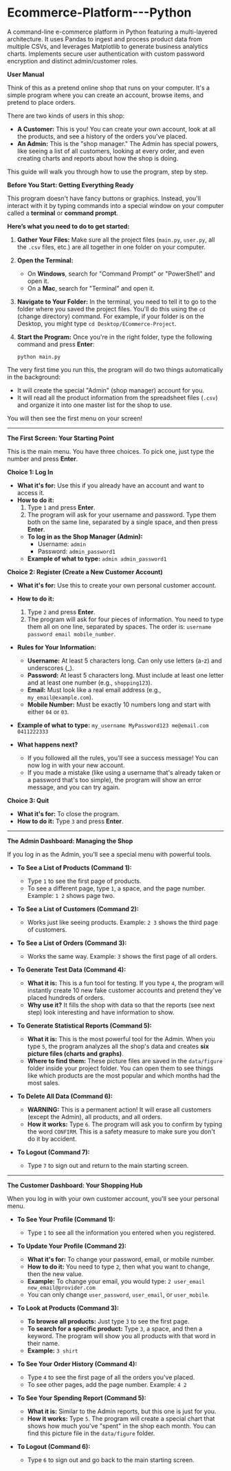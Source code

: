 # Ecommerce-Platform---Python
A command-line e-commerce platform in Python featuring a multi-layered architecture. It uses Pandas to ingest and process product data from multiple CSVs, and leverages Matplotlib to generate business analytics charts. Implements secure user authentication with custom password encryption and distinct admin/customer roles.


**User Manual**


Think of this as a pretend online shop that runs on your computer. It's a simple program where you can create an account, browse items, and pretend to place orders.

There are two kinds of users in this shop:

  * **A Customer:** This is you! You can create your own account, look at all the products, and see a history of the orders you've placed.
  * **An Admin:** This is the "shop manager." The Admin has special powers, like seeing a list of all customers, looking at every order, and even creating charts and reports about how the shop is doing.

This guide will walk you through how to use the program, step by step.



**Before You Start: Getting Everything Ready**

This program doesn't have fancy buttons or graphics. Instead, you'll interact with it by typing commands into a special window on your computer called a **terminal** or **command prompt**.

**Here’s what you need to do to get started:**

1.  **Gather Your Files:** Make sure all the project files (`main.py`, `user.py`, all the `.csv` files, etc.) are all together in one folder on your computer.

2.  **Open the Terminal:**

      * On **Windows**, search for "Command Prompt" or "PowerShell" and open it.
      * On a **Mac**, search for "Terminal" and open it.

3.  **Navigate to Your Folder:** In the terminal, you need to tell it to go to the folder where you saved the project files. You'll do this using the `cd` (change directory) command. For example, if your folder is on the Desktop, you might type `cd Desktop/ECommerce-Project`.

4.  **Start the Program:** Once you're in the right folder, type the following command and press **Enter**:

    ```
    python main.py
    ```

The very first time you run this, the program will do two things automatically in the background:

  * It will create the special "Admin" (shop manager) account for you.
  * It will read all the product information from the spreadsheet files (`.csv`) and organize it into one master list for the shop to use.

You will then see the first menu on your screen!


-----
**The First Screen: Your Starting Point**

This is the main menu. You have three choices. To pick one, just type the number and press **Enter**.

**Choice 1: Log In**

  * **What it's for:** Use this if you already have an account and want to access it.
  * **How to do it:**
    1.  Type `1` and press **Enter**.
    2.  The program will ask for your username and password. Type them both on the same line, separated by a single space, and then press **Enter**.
    <!-- end list -->
      * **To log in as the Shop Manager (Admin):**
          * Username: `admin`
          * Password: `admin_password1`
      * **Example of what to type:** `admin admin_password1`

**Choice 2: Register (Create a New Customer Account)**

  * **What it's for:** Use this to create your own personal customer account.

  * **How to do it:**

    1.  Type `2` and press **Enter**.
    2.  The program will ask for four pieces of information. You need to type them all on one line, separated by spaces. The order is: `username password email mobile_number`.

  * **Rules for Your Information:**

      * **Username:** At least 5 characters long. Can only use letters (a-z) and underscores (\_).
      * **Password:** At least 5 characters long. Must include at least one letter and at least one number (e.g., `shopping123`).
      * **Email:** Must look like a real email address (e.g., `my_email@example.com`).
      * **Mobile Number:** Must be exactly 10 numbers long and start with either `04` or `03`.

  * **Example of what to type:** `my_username MyPassword123 me@email.com 0411222333`

  * **What happens next?**

      * If you followed all the rules, you'll see a success message\! You can now log in with your new account.
      * If you made a mistake (like using a username that's already taken or a password that's too simple), the program will show an error message, and you can try again.

**Choice 3: Quit**

  * **What it's for:** To close the program.
  * **How to do it:** Type `3` and press **Enter**.



-----

**The Admin Dashboard: Managing the Shop**

If you log in as the Admin, you'll see a special menu with powerful tools.

  * **To See a List of Products (Command 1):**

      * Type `1` to see the first page of products.
      * To see a different page, type `1`, a space, and the page number. Example: `1 2` shows page two.

  * **To See a List of Customers (Command 2):**

      * Works just like seeing products. Example: `2 3` shows the third page of customers.

  * **To See a List of Orders (Command 3):**

      * Works the same way. Example: `3` shows the first page of all orders.

  * **To Generate Test Data (Command 4):**

      * **What it is:** This is a fun tool for testing. If you type `4`, the program will instantly create 10 new fake customer accounts and pretend they've placed hundreds of orders.
      * **Why use it?** It fills the shop with data so that the reports (see next step) look interesting and have information to show.

  * **To Generate Statistical Reports (Command 5):**

      * **What it is:** This is the most powerful tool for the Admin. When you type `5`, the program analyzes all the shop's data and creates **six picture files (charts and graphs)**.
      * **Where to find them:** These picture files are saved in the `data/figure` folder inside your project folder. You can open them to see things like which products are the most popular and which months had the most sales.

  * **To Delete All Data (Command 6):**

      * **WARNING:** This is a permanent action\! It will erase all customers (except the Admin), all products, and all orders.
      * **How it works:** Type `6`. The program will ask you to confirm by typing the word `CONFIRM`. This is a safety measure to make sure you don't do it by accident.

  * **To Logout (Command 7):**

      * Type `7` to sign out and return to the main starting screen.


-----

**The Customer Dashboard: Your Shopping Hub**

When you log in with your own customer account, you'll see your personal menu.

  * **To See Your Profile (Command 1):**

      * Type `1` to see all the information you entered when you registered.

  * **To Update Your Profile (Command 2):**

      * **What it's for:** To change your password, email, or mobile number.
      * **How to do it:** You need to type `2`, then what you want to change, then the new value.
      * **Example:** To change your email, you would type: `2 user_email new_email@provider.com`
      * You can only change `user_password`, `user_email`, or `user_mobile`.

  * **To Look at Products (Command 3):**

      * **To browse all products:** Just type `3` to see the first page.
      * **To search for a specific product:** Type `3`, a space, and then a keyword. The program will show you all products with that word in their name.
      * **Example:** `3 shirt`

  * **To See Your Order History (Command 4):**

      * Type `4` to see the first page of all the orders you've placed.
      * To see other pages, add the page number. Example: `4 2`

  * **To See Your Spending Report (Command 5):**

      * **What it is:** Similar to the Admin reports, but this one is just for you.
      * **How it works:** Type `5`. The program will create a special chart that shows how much you've "spent" in the shop each month. You can find this picture file in the `data/figure` folder.

  * **To Logout (Command 6):**

      * Type `6` to sign out and go back to the main starting screen.